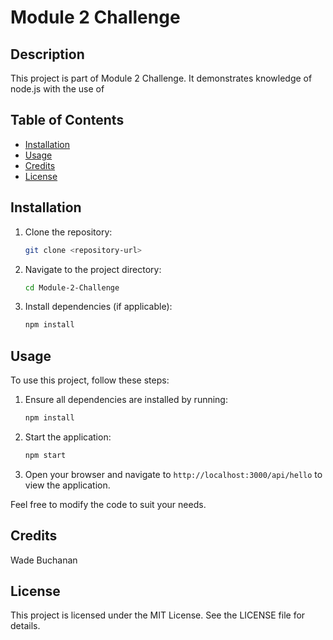 # Module 2 Challenge

## Description

This project is part of Module 2 Challenge. It demonstrates knowledge of node.js with the use of   
## Table of Contents

- [Installation](#installation)
- [Usage](#usage)
- [Credits](#credits)
- [License](#license)

## Installation

1. Clone the repository:
    ```bash
    git clone <repository-url>
    ```
2. Navigate to the project directory:
    ```bash
    cd Module-2-Challenge
    ```
3. Install dependencies (if applicable):
    ```bash
    npm install
    ```

## Usage

To use this project, follow these steps:

1. Ensure all dependencies are installed by running:
    ```bash
    npm install
    ```
2. Start the application:
    ```bash
    npm start
    ```
3. Open your browser and navigate to `http://localhost:3000/api/hello` to view the application.

Feel free to modify the code to suit your needs.

## Credits

Wade Buchanan

## License

This project is licensed under the MIT License. See the LICENSE file for details.